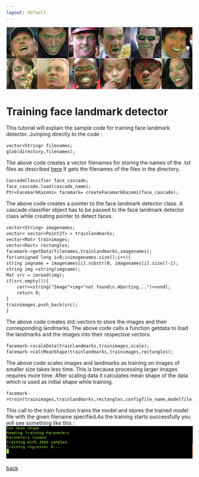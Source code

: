 ```yaml
---
layout: default
---
```


![](3.jpg)

# [](#header-1)Training face landmark detector

This tutorial will explain the sample code for training face landmark detector. Jumping directly to the code :

```
vector<String> filenames;
glob(directory,filenames);
```
The above code creates a vector filenames for storing the names of the .txt files as described [here](index)
It gets the filenames of the files in the directory.

```
CascadeClassifier face_cascade;
face_cascade.load(cascade_name);
Ptr<FacemarkKazemi> facemark= createFacemarkKazemi(face_cascade);
```

The above code creates a pointer to the face landmark detector class.
A cascade classifier object has to be passed to the face landmark detector class while creating pointer to detect faces.

```
vector<String> imagenames;
vector< vector<Point2f> > trainlandmarks;
vector<Mat> trainimages;
vector<Rect> rectangles;
facemark->getData(filenames,trainlandmarks,imagenames);
for(unsigned long i=0;i<imagenames.size();i++){
string imgname = imagenames[i].substr(0, imagenames[i].size()-1);
string img =string(imgname);
Mat src = imread(img);
if(src.empty()){
    cerr<<string("Image"+img+"not found\n.Aborting...")<<endl;
    return 0;
}
trainimages.push_back(src);
}
```
The above code creates std::vectors to store the images and their corresponding landmarks. 
The above code calls a function getdata to load the landmarks and the images into their respective vectors.

```
facemark->scaleData(trainlandmarks,trainimages,scale);
facemark->calcMeanShape(trainlandmarks,trainimages,rectangles);
```
The above code scales images and landmarks as training on images of smaller size takes less time.
This is because processing larger images requires more time. After scaling data it calculates mean
shape of the data which is used as initial shape while training.

```
facemark->train(trainimages,trainlandmarks,rectangles,configfile_name,modelfile_name);
```
This call to the train function trains the model and stores the trained model file with the given
filename specified.As the training starts successfully you will see something like this :
![](train1.png)

[back](./)
